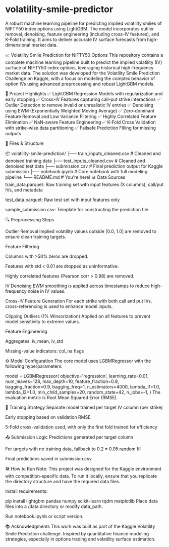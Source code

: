 # volatility-smile-predictor
A robust machine learning pipeline for predicting implied volatility smiles of NIFTY50 index options using LightGBM. The model incorporates outlier removal, denoising, feature engineering (including cross-IV features), and K-Fold training. It aims to deliver accurate IV surface forecasts from high-dimensional market data.


📈 Volatility Smile Prediction for NIFTY50 Options
This repository contains a complete machine learning pipeline built to predict the implied volatility (IV) surface of NIFTY50 index options, leveraging historical high-frequency market data. The solution was developed for the Volatility Smile Prediction Challenge on Kaggle, with a focus on modeling the complex behavior of option IVs using advanced preprocessing and robust LightGBM models.

🧠 Project Highlights
✅ LightGBM Regression Models with regularization and early stopping
✅ Cross-IV Features capturing call-put strike interactions
✅ Outlier Detection to remove invalid or unrealistic IV entries
✅ Denoising using EWM (Exponentially Weighted Moving Average)
✅ Zero-dominant Feature Removal and Low Variance Filtering
✅ Highly Correlated Feature Elimination
✅ NaN-aware Feature Engineering
✅ K-Fold Cross Validation with strike-wise data partitioning
✅ Failsafe Prediction Filling for missing outputs

📂 Files & Structure

📦 volatility-smile-prediction/
├── train_inputs_cleaned.csv     # Cleaned and denoised training data
├── test_inputs_cleaned.csv      # Cleaned and denoised test data
├── submission.csv               # Final prediction output for Kaggle submission
├── notebook.ipynb               # Core notebook with full modeling pipeline
└── README.md                    # You're here!
📊 Data Sources
train_data.parquet: Raw training set with input features (X columns), call/put IVs, and metadata

test_data.parquet: Raw test set with input features only

sample_submission.csv: Template for constructing the prediction file

🔍 Preprocessing Steps

Outlier Removal
Implied volatility values outside [0.0, 1.0] are removed to ensure clean training targets.

Feature Filtering

Columns with >50% zeros are dropped.

Features with std < 0.01 are dropped as uninformative.

Highly correlated features (Pearson corr > 0.98) are removed.

IV Denoising
EWM smoothing is applied across timestamps to reduce high-frequency noise in IV values.

Cross-IV Feature Generation
For each strike with both call and put IVs, cross-referencing is used to enhance model inputs.

Clipping Outliers (1% Winsorization)
Applied on all features to prevent model sensitivity to extreme values.

Feature Engineering

Aggregates: iv_mean, iv_std

Missing-value indicators: col_na flags

⚙️ Model Configuration
The core model uses LGBMRegressor with the following hyperparameters:

model = LGBMRegressor(
    objective='regression',
    learning_rate=0.01,
    num_leaves=128,
    max_depth=10,
    feature_fraction=0.9,
    bagging_fraction=0.9,
    bagging_freq=1,
    n_estimators=4000,
    lambda_l1=1.0,
    lambda_l2=1.0,
    min_child_samples=20,
    random_state=42,
    n_jobs=-1,
)
The evaluation metric is Root Mean Squared Error (RMSE).

🔄 Training Strategy
Separate model trained per target IV column (per strike)

Early stopping based on validation RMSE

5-Fold cross-validation used, with only the first fold trained for efficiency

📤 Submission Logic
Predictions generated per target column

For targets with no training data, fallback to 0.2 ± 0.05 random fill

Final predictions saved in submission.csv

🛠️ How to Run
Note: This project was designed for the Kaggle environment with competition-specific data. To run it locally, ensure that you replicate the directory structure and have the required data files.

Install requirements:

pip install lightgbm pandas numpy scikit-learn tqdm matplotlib
Place data files into a /data directory or modify data_path.

Run notebook.ipynb or script version.

📚 Acknowledgments
This work was built as part of the Kaggle Volatility Smile Prediction challenge. Inspired by quantitative finance modeling strategies, especially in options trading and volatility surface estimation.

